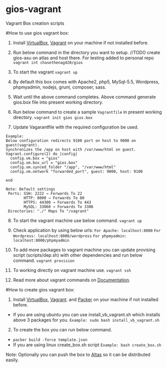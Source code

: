 # gios-vagrant
Vagrant Box creation scripts

#How to use gios vagrant box:
1. Install [VirtualBox](https://www.virtualbox.org/wiki/Downloads), [Vagrant](http://www.vagrantup.com/downloads.html) on your machine if not installed before.

2. Run below command in the directory you want to setup.
//TODO create gios-asu on atlas and host there. For testing added to personal repo
  `vagrant int chasethenag420/gios`

3. To start the vagrant
  `vagrant up`

4. By default this box comes with Apache2, php5, MySql-5.5, Wordpress, phpmyadmin, nodejs, grunt, composer, sass.

5. Wait until the above command completes. Above command generate gios.box file into present working directory.

6. Run below command to create a sample `Vagrantfile` in present working directory.
  `vagrant init gios gios.box`

7. Update Vagarantfile with the required configuration be used.
  ```
  Example:
  Below configuration redirects 9100 port on host to 9000 on guest(vagrant).
  Synchronizes the /app on host with /var/www/html on guest.
  Vagrant.configure(2) do |config|
    config.vm.box = "gios"
    config.vm.box_url = "gios.box"
    config.vm.synced_folder "/app", "/var/www/html"
    config.vm.network "forwarded_port", guest: 9000, host: 9100

  end

  Note: Default settings
   Ports: SSH: 2222 → Forwards To 22
          HTTP: 8000 → Forwards To 80
          HTTPS: 44300 → Forwards To 443
          MySQL: 33060 → Forwards To 3306
   Directories: "./" Maps To "/vagrant"
   ```
8. To start the vagrant machine use below command.
  `vagrant up`

9. Check application by using below urls:
   `For Apache: localhost:8000`
   `For Wordpress: localhost:8000/wordpress`
   `For phpmyadmin: localhost:8000/phpmyadmin`

10. To add more packages to vagrant machine you can update provising script (scripts/dep.sh) with other dependencies and run below command.
 `vagrant provision`

11. To working directly on vagrant machine use.
  `vagrant ssh`

12. Read more about vagrant commands on [Documentation](http://docs.vagrantup.com/v2/).

#How to create gios vagrant box:

1. Install [VirtualBox](https://www.virtualbox.org/wiki/Downloads), [Vagrant](http://www.vagrantup.com/downloads.html). and [Packer](https://www.packer.io/) on your machine if not installed before.

  * If you are using ubuntu you can use install_vb_vagrant.sh which installs above 3 packages for you.
  `Example: sudo bash install_vb_vagrant.sh`

2. To create the box you can run below command.
  * `packer build -force template.json`
  * If you are using linux create_box.sh script
  `Example: bash create_box.sh`

 Note: Optionally you can push the box to [Altas](https://atlas.hashicorp.com) so it can be distributed easily.
